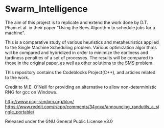 # Swarm_Intelligence

The aim of this project is to replicate and extend the work done by D.T. Pham et al. in their paper "Using the Bees Algorithm to schedule jobs for a machine". 

This is a comparative study of various heuristics and metaheuristics applied to the Single Machine Scheduling problem. Various optimization algorithms will be compared and hybridized in order to minimize the earliness and tardiness penalties of a set of processes.
The results will be compared to those in the original paper, as well as other solutions to the SMS problem.

This repository contains the Codeblocks Project(C++), and articles related to the work.

Credit to M.E. O'Neill for providing an alternative to allow non-deterministic RNG for gcc on Windows.

http://www.pcg-random.org/blog/
https://www.reddit.com/r/cpp/comments/34yqxa/announcing_randutils_a_single_portable/

Released under the GNU General Public License v3.0
